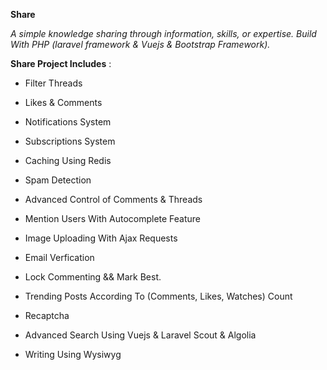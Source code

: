 **Share**<br>

_A simple knowledge sharing through information, skills, or expertise. 
Build With PHP (laravel framework & Vuejs & Bootstrap Framework)._

**Share Project Includes** :

- Filter Threads

- Likes & Comments 

- Notifications System 

- Subscriptions System

- Caching Using Redis

- Spam Detection

- Advanced Control of Comments & Threads 

- Mention Users With Autocomplete Feature

- Image Uploading With Ajax Requests 

- Email Verfication 

- Lock Commenting && Mark Best.

- Trending Posts According To (Comments, Likes, Watches) Count

- Recaptcha

- Advanced Search Using Vuejs & Laravel Scout & Algolia

- Writing Using Wysiwyg